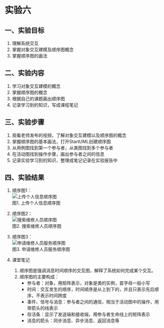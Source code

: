# 实验六

## 一、实验目标

1. 理解系统交互
2. 掌握对象交互建模及顺序图概念
3. 掌握顺序图的画法

## 二、实验内容

1. 学习对象交互建模的概念
2. 掌握顺序图的概念
3. 根据自己的课题画出顺序图
4. 记录学习到的知识，写成课程笔记

## 三、实验步骤

1. 观看老师发布的视频，了解对象交互建模以及顺序图的概念
2. 掌握顺序图的基本画法，打开StartUML创建顺序图
3. 从用例图找到第一个参与者，从类图找到多个参与者
4. 在活动图找到操作步骤，画出参与者之间的信息
5. 记录实验学习到的知识，整理成笔记记录在实验报告中

## 四、实验结果
1. 顺序图1：  
![上传个人信息顺序图](./SequenceDiagram1.jpg)  
图1. 上传个人信息顺序图

2. 顺序图2：  
![搜索维修人员顺序图](./SequenceDiagram2.jpg)  
图2. 搜索维修人员顺序图

3. 顺序图3：  
![申请维修人员服务顺序图](./SequenceDiagram3.jpg)  
图3. 申请维修人员服务顺序图

4. 课堂笔记
    1. 顺序图是强调消息时间顺序的交互图，解释了系统如何完成某个交互。
    2. 顺序图的主要构成：
        - 参与者：对象，用矩阵表示，对象是类的实例，首字母一般小写
        - 时间：交互发生的顺序，时间顺序是从上到下的，并且只表示先后顺序，不表示时间跨度
        - 事件、信号与消息：参与者之间的通信，相当于活动图中的操作，用带箭头的线表示
        - 存活条：显示了发送端和接收端，用参与者生命线上的矩阵表示
        - 消息的箭头：同步消息、异步消息、返回消息等